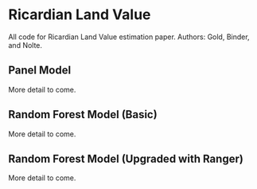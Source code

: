# Ricardian Land Value
All code for Ricardian Land Value estimation paper. Authors: Gold, Binder, and Nolte.

## Panel Model

More detail to come.

## Random Forest Model (Basic)

More detail to come.

## Random Forest Model (Upgraded with Ranger)

More detail to come.
